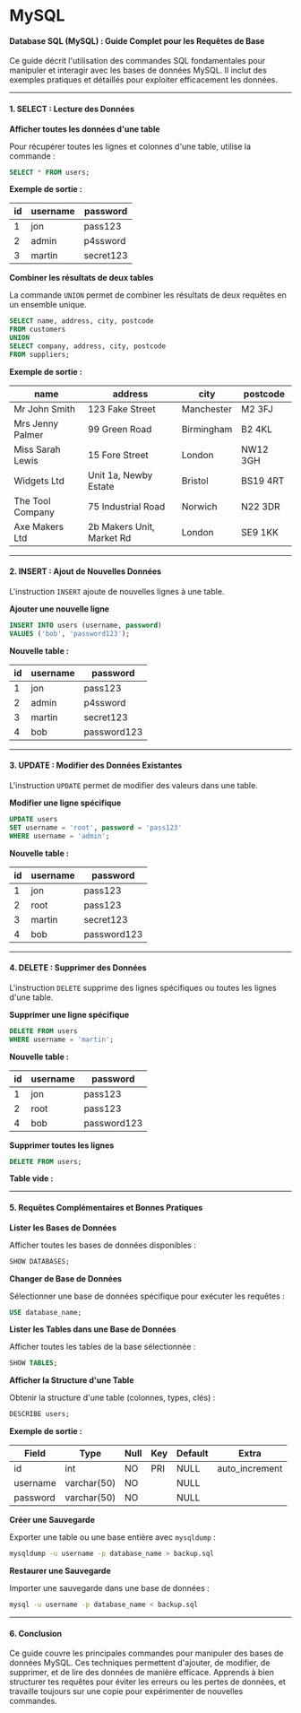 # MySQL

#### **Database SQL (MySQL) : Guide Complet pour les Requêtes de Base**

Ce guide décrit l'utilisation des commandes SQL fondamentales pour manipuler et interagir avec les bases de données MySQL. Il inclut des exemples pratiques et détaillés pour exploiter efficacement les données.

***

#### **1. SELECT : Lecture des Données**

**Afficher toutes les données d'une table**

Pour récupérer toutes les lignes et colonnes d'une table, utilise la commande :

```sql
SELECT * FROM users;
```

**Exemple de sortie :**

| id | username | password  |
| -- | -------- | --------- |
| 1  | jon      | pass123   |
| 2  | admin    | p4ssword  |
| 3  | martin   | secret123 |

**Combiner les résultats de deux tables**

La commande `UNION` permet de combiner les résultats de deux requêtes en un ensemble unique.

```sql
SELECT name, address, city, postcode 
FROM customers 
UNION 
SELECT company, address, city, postcode 
FROM suppliers;
```

**Exemple de sortie :**

| name             | address                   | city       | postcode |
| ---------------- | ------------------------- | ---------- | -------- |
| Mr John Smith    | 123 Fake Street           | Manchester | M2 3FJ   |
| Mrs Jenny Palmer | 99 Green Road             | Birmingham | B2 4KL   |
| Miss Sarah Lewis | 15 Fore Street            | London     | NW12 3GH |
| Widgets Ltd      | Unit 1a, Newby Estate     | Bristol    | BS19 4RT |
| The Tool Company | 75 Industrial Road        | Norwich    | N22 3DR  |
| Axe Makers Ltd   | 2b Makers Unit, Market Rd | London     | SE9 1KK  |

***

#### **2. INSERT : Ajout de Nouvelles Données**

L'instruction `INSERT` ajoute de nouvelles lignes à une table.

**Ajouter une nouvelle ligne**

```sql
INSERT INTO users (username, password) 
VALUES ('bob', 'password123');
```

**Nouvelle table :**

| id | username | password    |
| -- | -------- | ----------- |
| 1  | jon      | pass123     |
| 2  | admin    | p4ssword    |
| 3  | martin   | secret123   |
| 4  | bob      | password123 |

***

#### **3. UPDATE : Modifier des Données Existantes**

L'instruction `UPDATE` permet de modifier des valeurs dans une table.

**Modifier une ligne spécifique**

```sql
UPDATE users 
SET username = 'root', password = 'pass123' 
WHERE username = 'admin';
```

**Nouvelle table :**

| id | username | password    |
| -- | -------- | ----------- |
| 1  | jon      | pass123     |
| 2  | root     | pass123     |
| 3  | martin   | secret123   |
| 4  | bob      | password123 |

***

#### **4. DELETE : Supprimer des Données**

L'instruction `DELETE` supprime des lignes spécifiques ou toutes les lignes d'une table.

**Supprimer une ligne spécifique**

```sql
DELETE FROM users 
WHERE username = 'martin';
```

**Nouvelle table :**

| id | username | password    |
| -- | -------- | ----------- |
| 1  | jon      | pass123     |
| 2  | root     | pass123     |
| 4  | bob      | password123 |

**Supprimer toutes les lignes**

```sql
DELETE FROM users;
```

**Table vide :**

***

#### **5. Requêtes Complémentaires et Bonnes Pratiques**

**Lister les Bases de Données**

Afficher toutes les bases de données disponibles :

```sql
SHOW DATABASES;
```

**Changer de Base de Données**

Sélectionner une base de données spécifique pour exécuter les requêtes :

```sql
USE database_name;
```

**Lister les Tables dans une Base de Données**

Afficher toutes les tables de la base sélectionnée :

```sql
SHOW TABLES;
```

**Afficher la Structure d'une Table**

Obtenir la structure d'une table (colonnes, types, clés) :

```sql
DESCRIBE users;
```

**Exemple de sortie :**

| Field    | Type        | Null | Key | Default | Extra           |
| -------- | ----------- | ---- | --- | ------- | --------------- |
| id       | int         | NO   | PRI | NULL    | auto\_increment |
| username | varchar(50) | NO   |     | NULL    |                 |
| password | varchar(50) | NO   |     | NULL    |                 |

**Créer une Sauvegarde**

Exporter une table ou une base entière avec `mysqldump` :

```bash
mysqldump -u username -p database_name > backup.sql
```

**Restaurer une Sauvegarde**

Importer une sauvegarde dans une base de données :

```bash
mysql -u username -p database_name < backup.sql
```

***

#### **6. Conclusion**

Ce guide couvre les principales commandes pour manipuler des bases de données MySQL. Ces techniques permettent d'ajouter, de modifier, de supprimer, et de lire des données de manière efficace. Apprends à bien structurer tes requêtes pour éviter les erreurs ou les pertes de données, et travaille toujours sur une copie pour expérimenter de nouvelles commandes.
